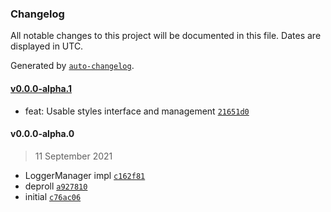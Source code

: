 ### Changelog

All notable changes to this project will be documented in this file. Dates are displayed in UTC.

Generated by [`auto-changelog`](https://github.com/CookPete/auto-changelog).

#### [v0.0.0-alpha.1](https://github.com/nbsolutions-ca/view-component/compare/v0.0.0-alpha.0...v0.0.0-alpha.1)

- feat: Usable styles interface and management [`21651d0`](https://github.com/nbsolutions-ca/view-component/commit/21651d0378343cc1e657baf8138f3aa5cc584b10)

#### v0.0.0-alpha.0

> 11 September 2021

- LoggerManager impl [`c162f81`](https://github.com/nbsolutions-ca/view-component/commit/c162f81d080e9e9f45f74110ef12df6145e17642)
- deproll [`a927810`](https://github.com/nbsolutions-ca/view-component/commit/a9278102e9bd846828fe1e4438fa6e929234c8fc)
- initial [`c76ac06`](https://github.com/nbsolutions-ca/view-component/commit/c76ac06158573af9a4b7720c058c74da1b655391)
